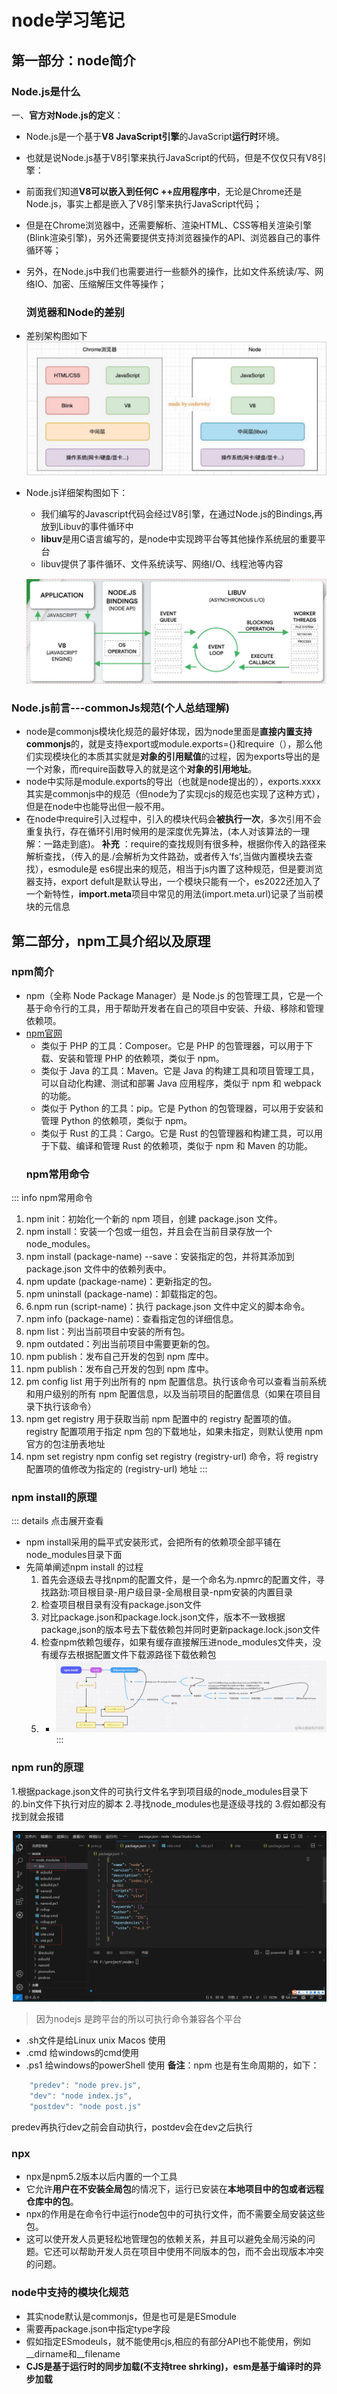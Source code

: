 # node学习笔记
## 第一部分：node简介
### Node.js是什么
一、**官方对Node.js的定义**：
* Node.js是一个基于**V8 JavaScript引擎**的JavaScript**运行时**环境。
* 也就是说Node.js基于V8引擎来执行JavaScript的代码，但是不仅仅只有V8引擎：
* 前面我们知道**V8可以嵌入到任何C ++应用程序中**，无论是Chrome还是Node.js，事实上都是嵌入了V8引擎来执行JavaScript代码；
* 但是在Chrome浏览器中，还需要解析、渲染HTML、CSS等相关渲染引擎(Blink渲染引擎)，另外还需要提供支持浏览器操作的API、浏览器自己的事件循环等；
* 另外，在Node.js中我们也需要进行一些额外的操作，比如文件系统读/写、网络IO、加密、压缩解压文件等操作；
  ### 浏览器和Node的差别
* 差别架构图如下
![image-20231021191414966](../../assets/images/image1.png)
* Node.js详细架构图如下：
   * 我们编写的Javascript代码会经过V8引擎，在通过Node.js的Bindings,再放到Libuv的事件循环中
   * **libuv**是用C语言编写的，是node中实现跨平台等其他操作系统层的重要平台
   * libuv提供了事件循环、文件系统读写、网络I/O、线程池等内容

  ![image-20231021191823295](../../assets/images/image2.png)
### Node.js前言---commonJs规范(个人总结理解)
* node是commonjs模块化规范的最好体现，因为node里面是**直接内置支持commonjs**的，就是支持export或module.exports={}和require（），那么他们实现模块化的本质其实就是**对象的引用赋值**的过程，因为exports导出的是一个对象，而require函数导入的就是这个**对象的引用地址**。
* node中实际是module.exports的导出（也就是node提出的），exports.xxxx其实是commonjs中的规范（但node为了实现cjs的规范也实现了这种方式），但是在node中也能导出但一般不用。
* 在node中require引入过程中，引入的模块代码会**被执行一次**，多次引用不会重复执行，存在循环引用时候用的是深度优先算法，(本人对该算法的一理解：一路走到底)。
**补充** ：require的查找规则有很多种，根据你传入的路径来解析查找，（传入的是./会解析为文件路劲，或者传入‘fs’,当做内置模块去查找），esmodule是 es6提出来的规范，相当于js内置了这种规范，但是要浏览器支持，export defult是默认导出，一个模块只能有一个，es2022还加入了一个新特性，**import.meta**项目中常见的用法(import.meta.url)记录了当前模块的元信息
## 第二部分，npm工具介绍以及原理
### npm简介
* npm（全称 Node Package Manager）是 Node.js 的包管理工具，它是一个基于命令行的工具，用于帮助开发者在自己的项目中安装、升级、移除和管理依赖项。
* [npm官网](https://www.npmjs.com/)
  * 类似于 PHP 的工具：Composer。它是 PHP 的包管理器，可以用于下载、安装和管理 PHP 的依赖项，类似于 npm。
  * 类似于 Java 的工具：Maven。它是 Java 的构建工具和项目管理工具，可以自动化构建、测试和部署 Java 应用程序，类似于 npm 和 webpack 的功能。
  * 类似于 Python 的工具：pip。它是 Python 的包管理器，可以用于安装和管理 Python 的依赖项，类似于 npm。
  * 类似于 Rust 的工具：Cargo。它是 Rust 的包管理器和构建工具，可以用于下载、编译和管理 Rust 的依赖项，类似于 npm 和 Maven 的功能。
  ### npm常用命令
::: info npm常用命令
1. npm init：初始化一个新的 npm 项目，创建 package.json 文件。
2. npm install：安装一个包或一组包，并且会在当前目录存放一个node_modules。
3. npm install (package-name) --save：安装指定的包，并将其添加到 package.json 文件中的依赖列表中。
4. npm update (package-name)：更新指定的包。
5. npm uninstall (package-name)：卸载指定的包。
6. 6.npm run (script-name)：执行 package.json 文件中定义的脚本命令。
7. npm info (package-name)：查看指定包的详细信息。
8. npm list：列出当前项目中安装的所有包。
9. npm outdated：列出当前项目中需要更新的包。
10. npm publish：发布自己开发的包到 npm 库中。
11. npm publish：发布自己开发的包到 npm 库中。
12. pm config list 用于列出所有的 npm 配置信息。执行该命令可以查看当前系统和用户级别的所有 npm 配置信息，以及当前项目的配置信息（如果在项目目录下执行该命令）
13. npm get registry 用于获取当前 npm 配置中的 registry 配置项的值。registry 配置项用于指定 npm 包的下载地址，如果未指定，则默认使用 npm 官方的包注册表地址
14. npm set registry npm config set registry (registry-url) 命令，将 registry 配置项的值修改为指定的 (registry-url) 地址
:::
### npm install的原理
::: details 点击展开查看
* npm install采用的扁平式安装形式，会把所有的依赖项全部平铺在node_modules目录下面
* 先简单阐述npm install 的过程
  1. 首先会逐级去寻找npm的配置文件，是一个命名为.npmrc的配置文件，寻找路劲:项目根目录-用户级目录-全局根目录-npm安装的内置目录
  2. 检查项目根目录有没有package.json文件
  3. 对比package.json和package.lock.json文件，版本不一致根据package,json的版本号去下载依赖包并同时更新package.lock.json文件
  4. 检查npm依赖包缓存，如果有缓存直接解压进node_modules文件夹，没有缓存去根据配置文件下载源路径下载依赖包
  5. * ![image.png](../../assets/images/images3.png)
:::

### npm run的原理
  1.根据package.json文件的可执行文件名字到项目级的node_modules目录下的.bin文件下执行对应的脚本
  2.寻找node_modules也是逐级寻找的
  3.假如都没有找到就会报错

![image.png](../../assets/images/image4.png)

> 因为nodejs 是跨平台的所以可执行命令兼容各个平台

- .sh文件是给Linux unix Macos 使用
- .cmd 给windows的cmd使用
- .ps1 给windows的powerShell 使用
**备注**：npm 也是有生命周期的，如下：
```javascript
    "predev": "node prev.js",
    "dev": "node index.js",
    "postdev": "node post.js"
```
predev再执行dev之前会自动执行，postdev会在dev之后执行
### npx
* npx是npm5.2版本以后内置的一个工具
* 它允许**用户在不安装全局包**的情况下，运行已安装在**本地项目中的包或者远程仓库中的包**。
* npx的作用是在命令行中运行node包中的可执行文件，而不需要全局安装这些包。
* 这可以使开发人员更轻松地管理包的依赖关系，并且可以避免全局污染的问题。它还可以帮助开发人员在项目中使用不同版本的包，而不会出现版本冲突的问题。
### node中支持的模块化规范
* 其实node默认是commonjs，但是也可是是ESmodule
* 需要再package.json中指定type字段
* 假如指定ESmodeuls，就不能使用cjs,相应的有部分API也不能使用，例如__dirname和__filename
* **CJS是基于运行时的同步加载(不支持tree shrking)，esm是基于编译时的异步加载**